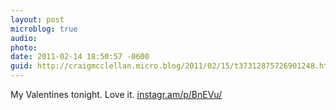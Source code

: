 ```yaml
---
layout: post
microblog: true
audio: 
photo: 
date: 2011-02-14 18:50:57 -0600
guid: http://craigmcclellan.micro.blog/2011/02/15/t37312875726901248.html
---
```

My Valentines tonight. Love it.  [instagr.am/p/BnEVu/](http://instagr.am/p/BnEVu/)
